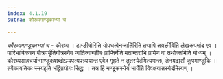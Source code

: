 ```yaml
---
index: 4.1.19
sutra: कौरव्यमाण्डूकाभ्यां च

---
```

_कौरव्यमाण्डूकाभ्यां च_ - कौरव्य । टाम्ङीषोरिति योपधत्वेनजाति॑रिति तथापि तत्रङी॑बिति लेखकपर्माद एव । पारिभाषिकस्य पौत्रपर्भृतिगोत्रस्यैव जातित्वान्ङीषः प्राप्तिर्नेति मतान्तराभि प्रायेण वा तथोक्तमिति बोध्यम् । कौरव्यसाहचर्यान्माण्डूकशब्दोऽप्यपत्यपत्र्ययान्त एवेह गृह्रते न तुतस्येद॑मित्यणन्तः, तेनयद्यसौ कूपमाण्डूकि । तवैकावतिकः स्मय॑इति भट्टिप्रयोगः सिद्धः । तत्र हि मण्डूकस्येयं भार्येति विवक्षयातस्येद॑मित्यण् ।